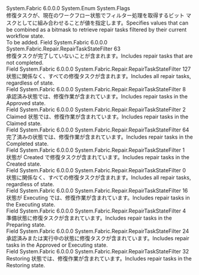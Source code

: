 <Type Name="RepairTaskStateFilter" FullName="System.Fabric.Repair.RepairTaskStateFilter">
  <TypeSignature Language="C#" Value="public enum RepairTaskStateFilter" />
  <TypeSignature Language="ILAsm" Value=".class public auto ansi sealed RepairTaskStateFilter extends System.Enum" />
  <TypeSignature Language="DocId" Value="T:System.Fabric.Repair.RepairTaskStateFilter" />
  <TypeSignature Language="VB.NET" Value="Public Enum RepairTaskStateFilter" />
  <TypeSignature Language="F#" Value="type RepairTaskStateFilter = " />
  <AssemblyInfo>
    <AssemblyName>System.Fabric</AssemblyName>
    <AssemblyVersion>6.0.0.0</AssemblyVersion>
  </AssemblyInfo>
  <Base>
    <BaseTypeName>System.Enum</BaseTypeName>
  </Base>
  <Attributes>
    <Attribute>
      <AttributeName>System.Flags</AttributeName>
    </Attribute>
  </Attributes>
  <Docs>
    <summary>
      <para><span data-ttu-id="5d242-101">修復タスクが、現在のワークフロー状態でフィルター処理を取得するビット マスクとしてに組み合わせることが値を指定します。</span><span class="sxs-lookup"><span data-stu-id="5d242-101">Specifies values that can be combined as a bitmask to retrieve repair tasks filtered by their current workflow state.</span></span></para>
    </summary>
    <remarks>To be added.</remarks>
  </Docs>
  <Members>
    <Member MemberName="Active">
      <MemberSignature Language="C#" Value="Active" />
      <MemberSignature Language="ILAsm" Value=".field public static literal valuetype System.Fabric.Repair.RepairTaskStateFilter Active = int32(63)" />
      <MemberSignature Language="DocId" Value="F:System.Fabric.Repair.RepairTaskStateFilter.Active" />
      <MemberSignature Language="VB.NET" Value="Active" />
      <MemberSignature Language="F#" Value="Active = 63" Usage="System.Fabric.Repair.RepairTaskStateFilter.Active" />
      <MemberType>Field</MemberType>
      <AssemblyInfo>
        <AssemblyName>System.Fabric</AssemblyName>
        <AssemblyVersion>6.0.0.0</AssemblyVersion>
      </AssemblyInfo>
      <ReturnValue>
        <ReturnType>System.Fabric.Repair.RepairTaskStateFilter</ReturnType>
      </ReturnValue>
      <MemberValue>63</MemberValue>
      <Docs>
        <summary>
          <para><span data-ttu-id="5d242-102">修復タスクが完了していないことが含まれます。</span><span class="sxs-lookup"><span data-stu-id="5d242-102">Includes repair tasks that are not completed.</span></span></para>
        </summary>
      </Docs>
    </Member>
    <Member MemberName="All">
      <MemberSignature Language="C#" Value="All" />
      <MemberSignature Language="ILAsm" Value=".field public static literal valuetype System.Fabric.Repair.RepairTaskStateFilter All = int32(127)" />
      <MemberSignature Language="DocId" Value="F:System.Fabric.Repair.RepairTaskStateFilter.All" />
      <MemberSignature Language="VB.NET" Value="All" />
      <MemberSignature Language="F#" Value="All = 127" Usage="System.Fabric.Repair.RepairTaskStateFilter.All" />
      <MemberType>Field</MemberType>
      <AssemblyInfo>
        <AssemblyName>System.Fabric</AssemblyName>
        <AssemblyVersion>6.0.0.0</AssemblyVersion>
      </AssemblyInfo>
      <ReturnValue>
        <ReturnType>System.Fabric.Repair.RepairTaskStateFilter</ReturnType>
      </ReturnValue>
      <MemberValue>127</MemberValue>
      <Docs>
        <summary>
          <para><span data-ttu-id="5d242-103">状態に関係なく、すべての修復タスクが含まれます。</span><span class="sxs-lookup"><span data-stu-id="5d242-103">Includes all repair tasks, regardless of state.</span></span></para>
        </summary>
      </Docs>
    </Member>
    <Member MemberName="Approved">
      <MemberSignature Language="C#" Value="Approved" />
      <MemberSignature Language="ILAsm" Value=".field public static literal valuetype System.Fabric.Repair.RepairTaskStateFilter Approved = int32(8)" />
      <MemberSignature Language="DocId" Value="F:System.Fabric.Repair.RepairTaskStateFilter.Approved" />
      <MemberSignature Language="VB.NET" Value="Approved" />
      <MemberSignature Language="F#" Value="Approved = 8" Usage="System.Fabric.Repair.RepairTaskStateFilter.Approved" />
      <MemberType>Field</MemberType>
      <AssemblyInfo>
        <AssemblyName>System.Fabric</AssemblyName>
        <AssemblyVersion>6.0.0.0</AssemblyVersion>
      </AssemblyInfo>
      <ReturnValue>
        <ReturnType>System.Fabric.Repair.RepairTaskStateFilter</ReturnType>
      </ReturnValue>
      <MemberValue>8</MemberValue>
      <Docs>
        <summary>
          <para><span data-ttu-id="5d242-104">承認済み状態では、修復作業が含まれています。</span><span class="sxs-lookup"><span data-stu-id="5d242-104">Includes repair tasks in the Approved state.</span></span></para>
        </summary>
      </Docs>
    </Member>
    <Member MemberName="Claimed">
      <MemberSignature Language="C#" Value="Claimed" />
      <MemberSignature Language="ILAsm" Value=".field public static literal valuetype System.Fabric.Repair.RepairTaskStateFilter Claimed = int32(2)" />
      <MemberSignature Language="DocId" Value="F:System.Fabric.Repair.RepairTaskStateFilter.Claimed" />
      <MemberSignature Language="VB.NET" Value="Claimed" />
      <MemberSignature Language="F#" Value="Claimed = 2" Usage="System.Fabric.Repair.RepairTaskStateFilter.Claimed" />
      <MemberType>Field</MemberType>
      <AssemblyInfo>
        <AssemblyName>System.Fabric</AssemblyName>
        <AssemblyVersion>6.0.0.0</AssemblyVersion>
      </AssemblyInfo>
      <ReturnValue>
        <ReturnType>System.Fabric.Repair.RepairTaskStateFilter</ReturnType>
      </ReturnValue>
      <MemberValue>2</MemberValue>
      <Docs>
        <summary>
          <para><span data-ttu-id="5d242-105">Claimed 状態では、修復作業が含まれています。</span><span class="sxs-lookup"><span data-stu-id="5d242-105">Includes repair tasks in the Claimed state.</span></span></para>
        </summary>
      </Docs>
    </Member>
    <Member MemberName="Completed">
      <MemberSignature Language="C#" Value="Completed" />
      <MemberSignature Language="ILAsm" Value=".field public static literal valuetype System.Fabric.Repair.RepairTaskStateFilter Completed = int32(64)" />
      <MemberSignature Language="DocId" Value="F:System.Fabric.Repair.RepairTaskStateFilter.Completed" />
      <MemberSignature Language="VB.NET" Value="Completed" />
      <MemberSignature Language="F#" Value="Completed = 64" Usage="System.Fabric.Repair.RepairTaskStateFilter.Completed" />
      <MemberType>Field</MemberType>
      <AssemblyInfo>
        <AssemblyName>System.Fabric</AssemblyName>
        <AssemblyVersion>6.0.0.0</AssemblyVersion>
      </AssemblyInfo>
      <ReturnValue>
        <ReturnType>System.Fabric.Repair.RepairTaskStateFilter</ReturnType>
      </ReturnValue>
      <MemberValue>64</MemberValue>
      <Docs>
        <summary>
          <para><span data-ttu-id="5d242-106">完了済みの状態では、修復作業が含まれています。</span><span class="sxs-lookup"><span data-stu-id="5d242-106">Includes repair tasks in the Completed state.</span></span></para>
        </summary>
      </Docs>
    </Member>
    <Member MemberName="Created">
      <MemberSignature Language="C#" Value="Created" />
      <MemberSignature Language="ILAsm" Value=".field public static literal valuetype System.Fabric.Repair.RepairTaskStateFilter Created = int32(1)" />
      <MemberSignature Language="DocId" Value="F:System.Fabric.Repair.RepairTaskStateFilter.Created" />
      <MemberSignature Language="VB.NET" Value="Created" />
      <MemberSignature Language="F#" Value="Created = 1" Usage="System.Fabric.Repair.RepairTaskStateFilter.Created" />
      <MemberType>Field</MemberType>
      <AssemblyInfo>
        <AssemblyName>System.Fabric</AssemblyName>
        <AssemblyVersion>6.0.0.0</AssemblyVersion>
      </AssemblyInfo>
      <ReturnValue>
        <ReturnType>System.Fabric.Repair.RepairTaskStateFilter</ReturnType>
      </ReturnValue>
      <MemberValue>1</MemberValue>
      <Docs>
        <summary>
          <para><span data-ttu-id="5d242-107">状態が Created で修復タスクが含まれています。</span><span class="sxs-lookup"><span data-stu-id="5d242-107">Includes repair tasks in the Created state.</span></span></para>
        </summary>
      </Docs>
    </Member>
    <Member MemberName="Default">
      <MemberSignature Language="C#" Value="Default" />
      <MemberSignature Language="ILAsm" Value=".field public static literal valuetype System.Fabric.Repair.RepairTaskStateFilter Default = int32(0)" />
      <MemberSignature Language="DocId" Value="F:System.Fabric.Repair.RepairTaskStateFilter.Default" />
      <MemberSignature Language="VB.NET" Value="Default" />
      <MemberSignature Language="F#" Value="Default = 0" Usage="System.Fabric.Repair.RepairTaskStateFilter.Default" />
      <MemberType>Field</MemberType>
      <AssemblyInfo>
        <AssemblyName>System.Fabric</AssemblyName>
        <AssemblyVersion>6.0.0.0</AssemblyVersion>
      </AssemblyInfo>
      <ReturnValue>
        <ReturnType>System.Fabric.Repair.RepairTaskStateFilter</ReturnType>
      </ReturnValue>
      <MemberValue>0</MemberValue>
      <Docs>
        <summary>
          <para><span data-ttu-id="5d242-108">状態に関係なく、すべての修復タスクが含まれます。</span><span class="sxs-lookup"><span data-stu-id="5d242-108">Includes all repair tasks, regardless of state.</span></span></para>
        </summary>
      </Docs>
    </Member>
    <Member MemberName="Executing">
      <MemberSignature Language="C#" Value="Executing" />
      <MemberSignature Language="ILAsm" Value=".field public static literal valuetype System.Fabric.Repair.RepairTaskStateFilter Executing = int32(16)" />
      <MemberSignature Language="DocId" Value="F:System.Fabric.Repair.RepairTaskStateFilter.Executing" />
      <MemberSignature Language="VB.NET" Value="Executing" />
      <MemberSignature Language="F#" Value="Executing = 16" Usage="System.Fabric.Repair.RepairTaskStateFilter.Executing" />
      <MemberType>Field</MemberType>
      <AssemblyInfo>
        <AssemblyName>System.Fabric</AssemblyName>
        <AssemblyVersion>6.0.0.0</AssemblyVersion>
      </AssemblyInfo>
      <ReturnValue>
        <ReturnType>System.Fabric.Repair.RepairTaskStateFilter</ReturnType>
      </ReturnValue>
      <MemberValue>16</MemberValue>
      <Docs>
        <summary>
          <para><span data-ttu-id="5d242-109">状態が Executing では、修復作業が含まれています。</span><span class="sxs-lookup"><span data-stu-id="5d242-109">Includes repair tasks in the Executing state.</span></span></para>
        </summary>
      </Docs>
    </Member>
    <Member MemberName="Preparing">
      <MemberSignature Language="C#" Value="Preparing" />
      <MemberSignature Language="ILAsm" Value=".field public static literal valuetype System.Fabric.Repair.RepairTaskStateFilter Preparing = int32(4)" />
      <MemberSignature Language="DocId" Value="F:System.Fabric.Repair.RepairTaskStateFilter.Preparing" />
      <MemberSignature Language="VB.NET" Value="Preparing" />
      <MemberSignature Language="F#" Value="Preparing = 4" Usage="System.Fabric.Repair.RepairTaskStateFilter.Preparing" />
      <MemberType>Field</MemberType>
      <AssemblyInfo>
        <AssemblyName>System.Fabric</AssemblyName>
        <AssemblyVersion>6.0.0.0</AssemblyVersion>
      </AssemblyInfo>
      <ReturnValue>
        <ReturnType>System.Fabric.Repair.RepairTaskStateFilter</ReturnType>
      </ReturnValue>
      <MemberValue>4</MemberValue>
      <Docs>
        <summary>
          <para><span data-ttu-id="5d242-110">準備状態に修復タスクが含まれています。</span><span class="sxs-lookup"><span data-stu-id="5d242-110">Includes repair tasks in the Preparing state.</span></span></para>
        </summary>
      </Docs>
    </Member>
    <Member MemberName="ReadyToExecute">
      <MemberSignature Language="C#" Value="ReadyToExecute" />
      <MemberSignature Language="ILAsm" Value=".field public static literal valuetype System.Fabric.Repair.RepairTaskStateFilter ReadyToExecute = int32(24)" />
      <MemberSignature Language="DocId" Value="F:System.Fabric.Repair.RepairTaskStateFilter.ReadyToExecute" />
      <MemberSignature Language="VB.NET" Value="ReadyToExecute" />
      <MemberSignature Language="F#" Value="ReadyToExecute = 24" Usage="System.Fabric.Repair.RepairTaskStateFilter.ReadyToExecute" />
      <MemberType>Field</MemberType>
      <AssemblyInfo>
        <AssemblyName>System.Fabric</AssemblyName>
        <AssemblyVersion>6.0.0.0</AssemblyVersion>
      </AssemblyInfo>
      <ReturnValue>
        <ReturnType>System.Fabric.Repair.RepairTaskStateFilter</ReturnType>
      </ReturnValue>
      <MemberValue>24</MemberValue>
      <Docs>
        <summary>
          <para><span data-ttu-id="5d242-111">承認済みまたは実行中の状態に修復タスクが含まれています。</span><span class="sxs-lookup"><span data-stu-id="5d242-111">Includes repair tasks in the Approved or Executing state.</span></span></para>
        </summary>
      </Docs>
    </Member>
    <Member MemberName="Restoring">
      <MemberSignature Language="C#" Value="Restoring" />
      <MemberSignature Language="ILAsm" Value=".field public static literal valuetype System.Fabric.Repair.RepairTaskStateFilter Restoring = int32(32)" />
      <MemberSignature Language="DocId" Value="F:System.Fabric.Repair.RepairTaskStateFilter.Restoring" />
      <MemberSignature Language="VB.NET" Value="Restoring" />
      <MemberSignature Language="F#" Value="Restoring = 32" Usage="System.Fabric.Repair.RepairTaskStateFilter.Restoring" />
      <MemberType>Field</MemberType>
      <AssemblyInfo>
        <AssemblyName>System.Fabric</AssemblyName>
        <AssemblyVersion>6.0.0.0</AssemblyVersion>
      </AssemblyInfo>
      <ReturnValue>
        <ReturnType>System.Fabric.Repair.RepairTaskStateFilter</ReturnType>
      </ReturnValue>
      <MemberValue>32</MemberValue>
      <Docs>
        <summary>
          <para><span data-ttu-id="5d242-112">Restoring 状態では、修復作業が含まれています。</span><span class="sxs-lookup"><span data-stu-id="5d242-112">Includes repair tasks in the Restoring state.</span></span></para>
        </summary>
      </Docs>
    </Member>
  </Members>
</Type>